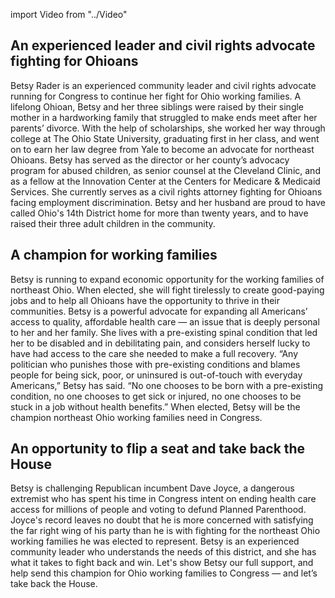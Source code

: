 import Video from "../Video"

## An experienced leader and civil rights advocate fighting for Ohioans

Betsy Rader is an experienced community leader and civil rights advocate running for Congress to continue her fight for Ohio working families. A lifelong Ohioan, Betsy and her three siblings were raised by their single mother in a hardworking family that struggled to make ends meet after her parents’ divorce. With the help of scholarships, she worked her way through college at The Ohio State University, graduating first in her class, and went on to earn her law degree from Yale to become an advocate for northeast Ohioans. Betsy has served as the director or her county’s advocacy program for abused children, as senior counsel at the Cleveland Clinic, and as a fellow at the Innovation Center at the Centers for Medicare & Medicaid Services. She currently serves as a civil rights attorney fighting for Ohioans facing employment discrimination. Betsy and her husband are proud to have called Ohio's 14th District home for more than twenty years, and to have raised their three adult children in the community.

## A champion for working families

Betsy is running to expand economic opportunity for the working families of northeast Ohio. When elected, she will fight tirelessly to create good-paying jobs and to help all Ohioans have the opportunity to thrive in their communities. Betsy is a powerful advocate for expanding all Americans’ access to quality, affordable health care — an issue that is deeply personal to her and her family. She lives with a pre-existing spinal condition that led her to be disabled and in debilitating pain, and considers herself lucky to have had access to the care she needed to make a full recovery. “Any politician who punishes those with pre-existing conditions and blames people for being sick, poor, or uninsured is out-of-touch with everyday Americans,” Betsy has said. “No one chooses to be born with a pre-existing condition, no one chooses to get sick or injured, no one chooses to be stuck in a job without health benefits.” When elected, Betsy will be the champion northeast Ohio working families need in Congress.

## An opportunity to flip a seat and take back the House

Betsy is challenging Republican incumbent Dave Joyce, a dangerous extremist who has spent his time in Congress intent on ending health care access for millions of people and voting to defund Planned Parenthood. Joyce's record leaves no doubt that he is more concerned with satisfying the far right wing of his party than he is with fighting for the northeast Ohio working families he was elected to represent. Betsy is an experienced community leader who understands the needs of this district, and she has what it takes to fight back and win. Let's show Betsy our full support, and help send this champion for Ohio working families to Congress — and let’s take back the House.

